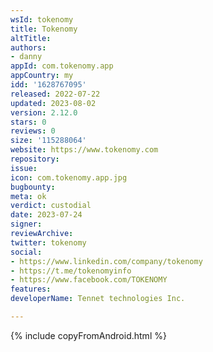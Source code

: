 ```yaml
---
wsId: tokenomy
title: Tokenomy
altTitle: 
authors:
- danny
appId: com.tokenomy.app
appCountry: my
idd: '1628767095'
released: 2022-07-22
updated: 2023-08-02
version: 2.12.0
stars: 0
reviews: 0
size: '115288064'
website: https://www.tokenomy.com
repository: 
issue: 
icon: com.tokenomy.app.jpg
bugbounty: 
meta: ok
verdict: custodial
date: 2023-07-24
signer: 
reviewArchive: 
twitter: tokenomy
social:
- https://www.linkedin.com/company/tokenomy
- https://t.me/tokenomyinfo
- https://www.facebook.com/TOKENOMY
features: 
developerName: Tennet technologies Inc.

---
```


{% include copyFromAndroid.html %}
